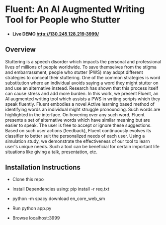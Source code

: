 # Fluent: An AI Augmented Writing Tool for People who Stutter



- #### Live DEMO http://130.245.128.219:3999/


## Overview

Stuttering is a speech disorder which impacts the personal and professional lives of millions of people worldwide. To save themselves from the stigma and embarrassment, people who stutter (PWS) may adopt different strategies to conceal their stuttering. One of the common strategies is word substitution where an individual avoids saying a word they might stutter on and use an alternative instead. Research has shown that this process itself can cause stress and add more burden. In this work, we present Fluent, an AI augmented writing tool which assists a PWS in writing scripts which they speak fluently. Fluent embodies a novel Active learning based method of identifying words an individual might struggle pronouncing. Such words are highlighted in the interface. On hovering over any such word, Fluent presents a set of alternative words which have similar meaning but are easier to speak. The user is free to accept or ignore these suggestions. Based on such user actions (feedback), Fluent continuously evolves its classifier to better suit the personalized needs of each user. Using a simulation study, we demonstrate the effectiveness of our tool to learn user's unique needs. Such a tool can be beneficial for certain important life situations like giving a talk, presentation, etc.

## Installation Instructions

- Clone this repo

- Install Dependencies using: pip install -r req.txt

- python -m spacy download en_core_web_sm

- Run python app.py

- Browse localhost:3999